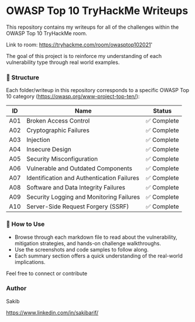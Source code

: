 # OWASP Top 10 TryHackMe Writeups

This repository contains my writeups for all of the challenges within the OWASP Top 10 TryHackMe room.

Link to room: https://tryhackme.com/room/owasptop102021'



The goal of this project is to reinforce my understanding of each vulnerability type through real world examples. 

### 📂 Structure

Each folder/writeup in this repository corresponds to a specific OWASP Top 10 category (https://owasp.org/www-project-top-ten/):

| ID  | Name                                           | Status     |
|-----|------------------------------------------------|------------|
| A01 | Broken Access Control                         | ✅ Complete |
| A02 | Cryptographic Failures                        | ✅ Complete |
| A03 | Injection                                     | ✅ Complete |
| A04 | Insecure Design                               | ✅ Complete |
| A05 | Security Misconfiguration                     | ✅ Complete |
| A06 | Vulnerable and Outdated Components            | ✅ Complete |
| A07 | Identification and Authentication Failures    | ✅ Complete |
| A08 | Software and Data Integrity Failures          | ✅ Complete |
| A09 | Security Logging and Monitoring Failures      | ✅ Complete |
| A10 | Server-Side Request Forgery (SSRF)            | ✅ Complete |

### 🚀 How to Use

- Browse through each markdown file to read about the vulnerability, mitigation strategies, and hands-on challenge walkthroughs.
- Use the screenshots and code samples to follow along.
- Each summary section offers a quick understanding of the real-world implications.


Feel free to connect or contribute

### Author

Sakib 

https://www.linkedin.com/in/sakibarif/
